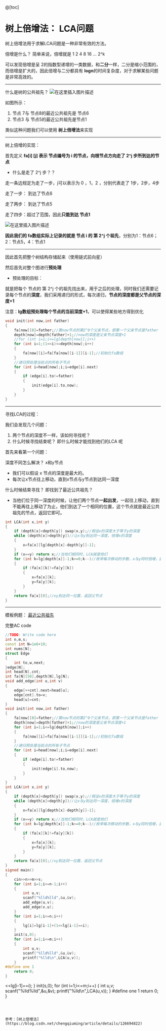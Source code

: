 ﻿@[toc]


# 树上倍增法： LCA问题



树上倍增法用于求解LCA问题是一种非常有效的方法。



倍增是什么？ 简单来说，倍增就是 1 2 4 8 16 ... 2^k  

可以发现倍增是呈 2的指数型递增的一类数据，和**二分**一样，二分是缩小范围的，而倍增是扩大的，因此倍增与二分都具有 **logn**的时间复杂度，对于求解某些问题是非常高效的。

---

什么是树的公共祖先？ 
![在这里插入图片描述](https://img-blog.csdnimg.cn/72742cce58914ca0a39136f0dab7f659.png)


如图所示：

1.  节点 7与 节点8的最近公共祖先是 节点6
2.  节点3 与 节点5的最近公共祖先是节点1

类似这种问题我们可以使用 **树上倍增法**来实现

---

树上倍增的实现：

首先定义 **fa[i] [j] 表示 节点编号为 i 的节点，向根节点方向走了 2^j 步所到达的节点**



* 什么是走了 2^j 步？？

走一条边规定为走了一步，j可以表示为 0 ，1，2 ，分别代表走了 1步，2步，4步

走了一步： 到达了节点6 

走了两步： 到达了节点5

走了四步：超过了范围，因此**只能到达 节点1**

![在这里插入图片描述](https://img-blog.csdnimg.cn/0c2a9e1dcd724d10915d1bd8a7c14de7.png)

**因此我们的 fa数组实际上记录的就是 节点 i 的 第 2^j 个祖先**，分别为1：节点6；2：节点5，4：节点1

---

因此首先把整个树结构存储起来（使用链式前向星）

然后首先对整个图进行**预处理**

* 预处理的目标：

就是把每个 节点的 第 2^j 个的祖先找出来，用于之后的处理，同时我们还需要记录每个节点的**深度**，我们采用递归的形式，每次递归，**节点的深度都是父节点的深度+1**

注意：**lg数组预处理每个节点的当前深度+1**，可以使得某些地方得到优化

```cpp
void init(int now,int father)
{
    fa[now][0]=father;//第now节点的第2^0个父亲节点，即第一个父亲节点是father
    depth[now]=depth[father]+1;//now的深度是父亲节点深度+1
    //for (int i=1;i<=lg[depth[now]];i++)
    for (int i=1;(1<<i)<=depth[now];i++)
    {
        fa[now][i]=fa[fa[now][i-1]][i-1];//初始化fa数组
    }
    //递归预处理当前点的所有子节点
    for (int i=head[now];i;i=edge[i].next)
    {
        if (edge[i].to!=father)
        {
            init(edge[i].to,now);
        }
    }
}
```



-----

寻找LCA的过程：

我们会发现几个问题：

1. 两个节点的深度不一样，该如何寻找呢？
2. 什么时候寻找结束呢？ 即什么时候才能找到他们的LCA 呢



首先来看第一个问题：

深度不同怎么解决？ x和y节点

* 我们可以假设 x 节点的深度是最大的。
* 每次让x节点往上移动，直到x节点与y节点到达同一深度

什么时候结束寻找？ 即找到了最近公共祖先？

* 当他们位于同一深度的时候，让他们两个节点**一起出发**，一起往上移动，直到不能再往上移动了为止，他们到达了一个相同的位置，这个节点就是最近公共祖先的节点，返回它即可。

```cpp
int LCA(int x,int y)
{
    if (depth[x]<depth[y]) swap(x,y);//假设x的深度大于等于y的深度
    while (depth[x]>depth[y])//让x与y到达同一深度，倍增x的深度
    {
        x=fa[x][lg[depth[x]-depth[y]]-1];
    }
    if (x==y) return x;//当他们相同时，LCA就是他们
    for (int k=lg[depth[x]]-1;k>=0;k--)//枚举每次移动的步数，x与y同时倍增，直到xy到达同一位置
    {
        if (fa[x][k]!=fa[y][k])
        {
            x=fa[x][k];
            y=fa[y][k];
        }
    }
    return fa[x][0];//xy到达同一位置，返回父节点
}
```

-----
模板例题：
[最近公共祖先](https://www.luogu.com.cn/problem/P3379)

完整AC code

```cpp
//TODO: Write code here
int n,m,s;
const int N=1e6+10;
int nums[N];
struct Edge
{
    int to,w,next;
}edge[N];
int head[N],cnt;
int fa[N][50],depth[N],lg[N];
void add_edge(int u,int v)
{
    edge[++cnt].next=head[u];
    edge[cnt].to=v;
    head[u]=cnt;
}
void init(int now,int father)
{
    fa[now][0]=father;//第now节点的第2^0个父亲节点，即第一个父亲节点是father
    depth[now]=depth[father]+1;//now的深度是父亲节点深度+1
    for (int i=1;i<=lg[depth[now]];i++)
    {
        fa[now][i]=fa[fa[now][i-1]][i-1];//初始化fa数组
    }
    //递归预处理当前点的所有子节点
    for (int i=head[now];i;i=edge[i].next)
    {
        if (edge[i].to!=father)
        {
            init(edge[i].to,now);
        }
    }
}
int LCA(int x,int y)
{
    if (depth[x]<depth[y]) swap(x,y);//假设x的深度大于等于y的深度
    while (depth[x]>depth[y])//让x与y到达同一深度，倍增x的深度
    {
        x=fa[x][lg[depth[x]-depth[y]]-1];
    }
    if (x==y) return x;//当他们相同时，LCA就是他们
    for (int k=lg[depth[x]]-1;k>=0;k--)//枚举每次移动的步数，x与y同时倍增，直到xy到达同一位置
    {
        if (fa[x][k]!=fa[y][k])
        {
            x=fa[x][k];
            y=fa[y][k];
        }
    }
    return fa[x][0];//xy到达同一位置，返回父节点
}
signed main()
{
	cin>>n>>m>>s;
    for (int i=1;i<=n-1;i++)
    {
        int u,v;
        scanf("%lld%lld",&u,&v);
        add_edge(u,v);
        add_edge(v,u);
    }
    for (int i=1;i<=n;i++)
    {
        lg[i]=lg[i-1]+(1<<lg[i-1]==i);
    }
    init(s,0);
    for (int i=1;i<=m;i++)
    {
        int u,v;
        scanf("%lld%lld",&u,&v);
        printf("%lld\n",LCA(u,v));
    }
#define one 1
	return 0;
}
```



<<lg[i-1]==i);
    }
    init(s,0);
    for (int i=1;i<=m;i++)
    {
        int u,v;
        scanf("%lld%lld",&u,&v);
        printf("%lld\n",LCA(u,v));
    }
#define one 1
	return 0;
}
```



参考：[树上倍增法](https://blog.csdn.net/chengqiuming/article/details/126694822)
